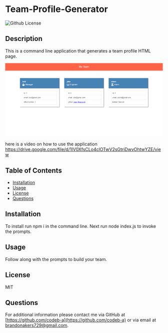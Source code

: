 # Team-Profile-Generator

![Github License](https://img.shields.io/badge/License-MIT-yellow.svg)

## Description

This is a command line application that generates a team profile HTML page.

![](images/screenshot.png)

here is a video on how to use the application https://drive.google.com/file/d/1IV0XfsCLo4clOTwV2sGtriDwvOhtwYZE/view

## Table of Contents

- [Installation](#Installation)
- [Usage](#Usage)
- [License](#License)
- [Questions](#Questions)

## Installation

To install run npm i in the command line. Next run node index.js to invoke the prompts.

## Usage

Follow along with the prompts to build your team.

## License

MIT

## Questions

For additional information please contact me via GitHub at [https://github.com/codeb-a](https://github.com/codeb-a) or via email at [brandonakers729@gmail.com](mailto:brandonakers729@gmail.com?subject=[GitHub]%README%Generator).
